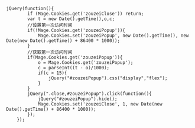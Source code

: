 ﻿```
jQuery(function(){
		if (Mage.Cookies.get('zouzeiClose')) return;
		var t = new Date().getTime(),o,c;
		//设置第一次访问时间
		if(!Mage.Cookies.get('zouzeiPopup')){
			Mage.Cookies.set('zouzeiPopup', new Date().getTime(), new Date(new Date().getTime() + 86400 * 1000));
		}
		//获取第一次访问时间
		if(Mage.Cookies.get('zouzeiPopup')){
			o = Mage.Cookies.get('zouzeiPopup');
			c = parseInt((t - o)/1000);
			if(c > 15){
				jQuery("#zouzeiPopup").css("display","flex");
			}
		}
		jQuery(".close,#zouzeiPopup").click(function(){
			jQuery("#zouzeiPopup").hide();
			Mage.Cookies.set('zouzeiClose', 1, new Date(new Date().getTime() + 86400 * 1000));
		});
	});
```
<style type="text/css">
#zouzeiPopup{
	position: fixed;
    z-index: 9;
    width: 100%;
    height: 100%;
    top: 0;
    left: 0;
    display: none;
    align-items: center;
    justify-content: center;
	background: rgba(0, 0, 0, 0.3);
}
#zouzeiPopup .content{
	position: relative;
}
#zouzeiPopup .content .c{}
#zouzeiPopup .content .close{
	cursor: pointer;
	position: absolute;
    right: 0;
    top: 0;
}
</style>

